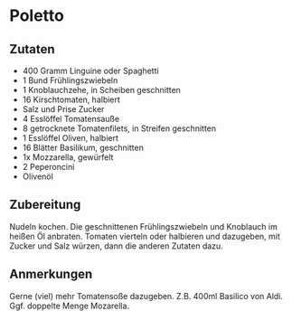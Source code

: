 # Poletto

## Zutaten

 - 400 Gramm Linguine oder Spaghetti
 - 1 Bund Frühlingszwiebeln
 - 1 Knoblauchzehe, in Scheiben geschnitten
 - 16 Kirschtomaten, halbiert
 - Salz und Prise Zucker
 - 4 Esslöffel Tomatensauße
 - 8 getrocknete Tomatenfilets, in Streifen geschnitten
 - 1 Esslöffel Oliven, halbiert
 - 16 Blätter Basilikum, geschnitten
 - 1x Mozzarella, gewürfelt
 - 2 Peperoncini
 - Olivenöl

## Zubereitung

Nudeln kochen. Die geschnittenen Frühlingszwiebeln und Knoblauch im heißen Öl anbraten. Tomaten vierteln oder halbieren und dazugeben, mit Zucker und Salz würzen, dann die anderen Zutaten dazu.

## Anmerkungen

Gerne (viel) mehr Tomatensoße dazugeben. Z.B. 400ml Basilico von Aldi. 
Ggf. doppelte Menge Mozarella. 
